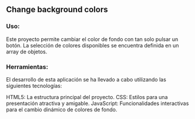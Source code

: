 ## Change background colors


### Uso:

Este proyecto permite cambiar el color de fondo con tan solo pulsar un botón. La selección de colores disponibles se encuentra definida en un array de objetos.

### Herramientas:

El desarrollo de esta aplicación se ha llevado a cabo utilizando las siguientes tecnologías:

HTML5: La estructura principal del proyecto.
CSS: Estilos para una presentación atractiva y amigable.
JavaScript: Funcionalidades interactivas para el cambio dinámico de colores de fondo.
